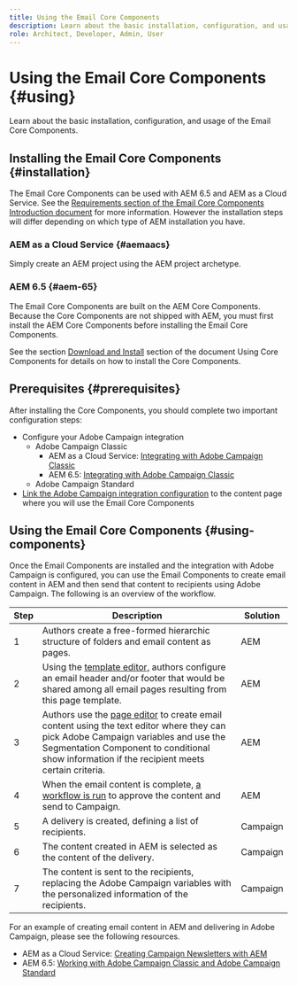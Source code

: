 ```yaml
---
title: Using the Email Core Components
description: Learn about the basic installation, configuration, and usage of the Email Core Components.
role: Architect, Developer, Admin, User
---
```


# Using the Email Core Components {#using}

Learn about the basic installation, configuration, and usage of the Email Core Components.

## Installing the Email Core Components {#installation}

The Email Core Components can be used with AEM 6.5 and AEM as a Cloud Service. See the [Requirements section of the Email Core Components Introduction document](introduction.md#requirements) for more information. However the installation steps will differ depending on which type of AEM installation you have.

### AEM as a Cloud Service {#aemaacs}

Simply create an AEM project using the AEM project archetype.

### AEM 6.5 {#aem-65}

The Email Core Components are built on the AEM Core Components. Because the Core Components are not shipped with AEM, you must first install the AEM Core Components before installing the Email Core Components.

See the section [Download and Install](/help/get-started/using.md#download-and-install) section of the document Using Core Components for details on how to install the Core Components.

## Prerequisites {#prerequisites}

After installing the Core Components, you should complete two important configuration steps:

* Configure your Adobe Campaign integration
  * Adobe Campaign Classic
    * AEM as a Cloud Service: [Integrating with Adobe Campaign Classic](https://experienceleague.adobe.com/docs/experience-manager-cloud-service/content/sites/integrations/integrating-campaign-classic.html)
    * AEM 6.5: [Integrating with Adobe Campaign Classic](https://experienceleague.adobe.com/docs/experience-manager-cloud-service/content/sites/integrations/integrating-campaign-classic.html)
  * Adobe Campaign Standard
* [Link the Adobe Campaign integration configuration](/help/email/components/page.md#cloud-services-tab) to the content page where you will use the Email Core Components

## Using the Email Core Components {#using-components}

Once the Email Components are installed and the integration with Adobe Campaign is configured, you can use the Email Components to create email content in AEM and then send that content to recipients using Adobe Campaign. The following is an overview of the workflow.

|Step|Description|Solution|
|---|---|---|
|1|Authors create a free-formed hierarchic structure of folders and email content as pages.|AEM|
|2|Using the [template editor,](https://experienceleague.adobe.com/docs/experience-manager-cloud-service/sites/authoring/features/templates.html) authors configure an email header and/or footer that would be shared among all email pages resulting from this page template.|AEM|
|3|Authors use the [page editor](https://experienceleague.adobe.com/docs/experience-manager-cloud-service/content/sites/authoring/fundamentals/editing-content.html) to create email content using the text editor where they can pick Adobe Campaign variables and use the Segmentation Component to conditional show information if the recipient meets certain criteria.|AEM|
|4|When the email content is complete, [a workflow is run](https://experienceleague.adobe.com/docs/experience-manager-cloud-service/content/sites/authoring/workflows/overview.html) to approve the content and send to Campaign.|AEM|
|5|A delivery is created, defining a list of recipients.|Campaign|
|6|The content created in AEM is selected as the content of the delivery.|Campaign|
|7|The content is sent to the recipients, replacing the Adobe Campaign variables with the personalized information of the recipients.|Campaign|

For an example of creating email content in AEM and delivering in Adobe Campaign, please see the following resources.

* AEM as a Cloud Service: [Creating Campaign Newsletters with AEM](https://experienceleague.adobe.com/docs/experience-manager-cloud-service/content/sites/authoring/campaign/creating-newsletters.html)
* AEM 6.5: [Working with Adobe Campaign Classic and Adobe Campaign Standard](https://experienceleague.adobe.com/docs/experience-manager-65/authoring/aem-adobe-campaign/campaign.html)

